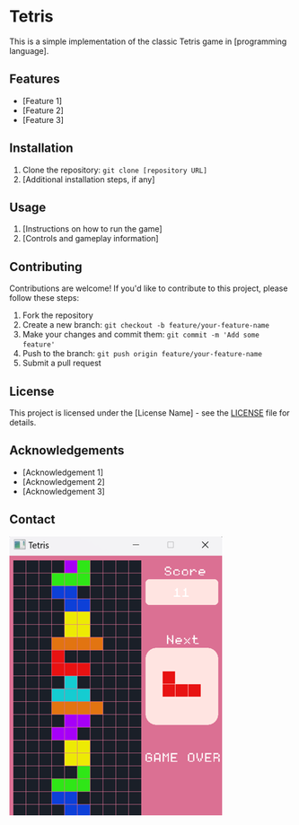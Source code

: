 # Tetris

This is a simple implementation of the classic Tetris game in [programming language]. 


## Features

- [Feature 1]
- [Feature 2]
- [Feature 3]

## Installation

1. Clone the repository: `git clone [repository URL]`
2. [Additional installation steps, if any]

## Usage

1. [Instructions on how to run the game]
2. [Controls and gameplay information]

## Contributing

Contributions are welcome! If you'd like to contribute to this project, please follow these steps:

1. Fork the repository
2. Create a new branch: `git checkout -b feature/your-feature-name`
3. Make your changes and commit them: `git commit -m 'Add some feature'`
4. Push to the branch: `git push origin feature/your-feature-name`
5. Submit a pull request

## License

This project is licensed under the [License Name] - see the [LICENSE](LICENSE) file for details.

## Acknowledgements

- [Acknowledgement 1]
- [Acknowledgement 2]
- [Acknowledgement 3]

## Contact

![](./image/Tetris.png)
